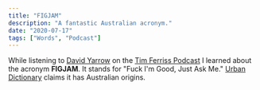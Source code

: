 ```yaml
---
title: "FIGJAM"
description: "A fantastic Australian acronym."
date: "2020-07-17"
tags: ["Words", "Podcast"]
---
```


While listening to [David Yarrow](https://davidyarrow.photography) on the [Tim Ferriss Podcast](https://tim.blog/podcast) I learned about the acronym **FIGJAM**. It stands for "Fuck I'm Good, Just Ask Me." [Urban Dictionary](https://www.urbandictionary.com/define.php?term=FIGJAM) claims it has Australian origins.
